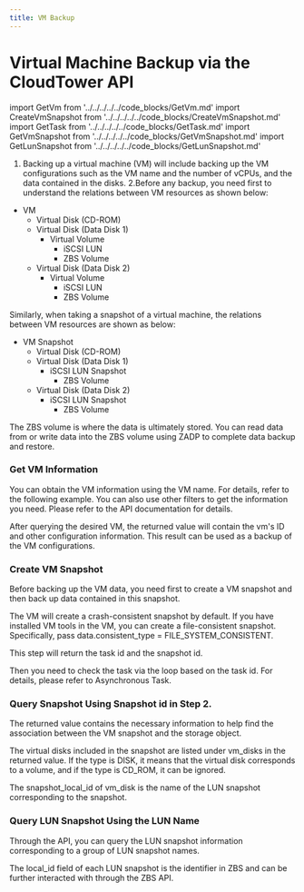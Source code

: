 ```yaml
---
title: VM Backup
---
```

# Virtual Machine Backup via the CloudTower API

import GetVm from '../../../../../code_blocks/GetVm.md'
import CreateVmSnapshot from '../../../../../code_blocks/CreateVmSnapshot.md'
import GetTask from '../../../../../code_blocks/GetTask.md'
import GetVmSnapshot from '../../../../../code_blocks/GetVmSnapshot.md'
import GetLunSnapshot from '../../../../../code_blocks/GetLunSnapshot.md'


1. Backing up a virtual machine (VM) will include backing up the VM configurations such as the VM name and the number of vCPUs, and the data contained in the disks.
2.Before any backup, you need first to understand the relations between VM resources as shown below:

- VM 
  - Virtual Disk (CD-ROM)
  - Virtual Disk (Data Disk 1)
    - Virtual Volume
      - iSCSI LUN
      - ZBS Volume
  - Virtual Disk (Data Disk 2)
    - Virtual Volume
      - iSCSI LUN
      - ZBS Volume

Similarly, when taking a snapshot of a virtual machine, the relations between VM resources are shown as below:
- VM Snapshot
  - Virtual Disk (CD-ROM)
  - Virtual Disk (Data Disk 1)
    - iSCSI LUN Snapshot
      - ZBS Volume
  - Virtual Disk (Data Disk 2)
    - iSCSI LUN Snapshot
      - ZBS Volume

The ZBS volume is where the data is ultimately stored. You can read data from or write data into the ZBS volume using ZADP to complete data backup and restore.  

### Get VM Information
You can obtain the VM information using the VM name. For details, refer to the following example. You can also use other filters to get the information you need. Please refer to the API documentation for details.

After querying the desired VM, the returned value will contain the vm's ID and other configuration information. This result can be used as a backup of the VM configurations.

<GetVm />

### Create VM Snapshot
Before backing up the VM data, you need first to create a VM snapshot and then back up data contained in this snapshot.

The VM will create a crash-consistent snapshot by default. If you have installed VM tools in the VM, you can create a file-consistent snapshot. Specifically, pass data.consistent_type = FILE_SYSTEM_CONSISTENT. 

This step will return the task id and the snapshot id.

<CreateVmSnapshot />

Then you need to check the task via the loop based on the task id. For details, please refer to Asynchronous Task.

<GetTask />

### Query Snapshot Using Snapshot id in Step 2.
The returned value contains the necessary information to help find the association between the VM snapshot and the storage object.

The virtual disks included in the snapshot are listed under vm_disks in the returned value. If the type is DISK, it means that the virtual disk corresponds to a volume, and if the type is CD_ROM, it can be ignored.

The snapshot_local_id of vm_disk is the name of the LUN snapshot corresponding to the snapshot.

<GetVmSnapshot />

### Query LUN Snapshot Using the LUN Name 

Through the API, you can query the LUN snapshot information corresponding to a group of LUN snapshot names.

<GetLunSnapshot />

The local_id field of each LUN snapshot is the identifier in ZBS and can be further interacted with through the ZBS API.